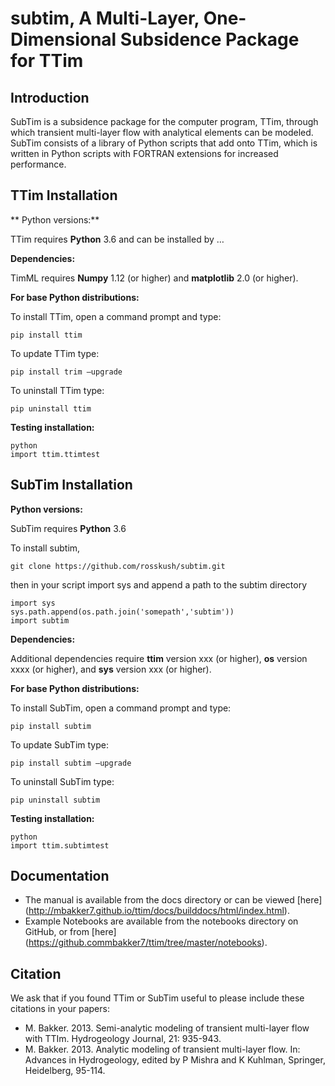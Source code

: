 # subtim, A Multi-Layer, One-Dimensional Subsidence Package for TTim

## Introduction

SubTim is a subsidence package for the computer program, TTim, through which transient multi-layer flow with analytical elements can be modeled.
SubTim consists of a library of Python scripts that add onto TTim, which is written in Python scripts with FORTRAN extensions for increased performance.

## TTim Installation

** Python versions:**

TTim requires **Python** 3.6 and can be installed by …

**Dependencies:**

TimML requires **Numpy** 1.12 (or higher) and **matplotlib** 2.0 (or higher).

**For base Python distributions:**

To install TTim, open a command prompt and type:

	pip install ttim

To update TTim type:

	pip install trim —upgrade

To uninstall TTim type:

	pip uninstall ttim

**Testing installation:**

	python
	import ttim.ttimtest


## SubTim Installation

**Python versions:**

SubTim requires **Python** 3.6 

To install subtim,

	git clone https://github.com/rosskush/subtim.git

then in your script import sys and append a path to the subtim directory

	import sys
	sys.path.append(os.path.join('somepath','subtim'))
	import subtim

**Dependencies:**

Additional dependencies require **ttim** version xxx (or higher), **os** version xxxx (or higher), and 
**sys** version xxx (or higher).

**For base Python distributions:**

To install SubTim, open a command prompt and type:

	pip install subtim

To update SubTim type:

	pip install subtim —upgrade

To uninstall SubTim type:

	pip uninstall subtim

**Testing installation:**

	python
	import ttim.subtimtest

## Documentation

* The manual is available from the docs directory or can be viewed [here] (http://mbakker7.github.io/ttim/docs/builddocs/html/index.html).
* Example Notebooks are available from the notebooks directory on GitHub, or from [here] (https://github.commbakker7/ttim/tree/master/notebooks).

## Citation

We ask that if you found TTim or SubTim useful to please include these citations in your papers:

* M. Bakker. 2013. Semi-analytic modeling of transient multi-layer flow with TTIm. Hydrogeology Journal, 21: 935-943.
* M. Bakker. 2013. Analytic modeling of transient multi-layer flow.  In: Advances in Hydrogeology, edited by P Mishra and K Kuhlman, Springer, Heidelberg, 95-114.




